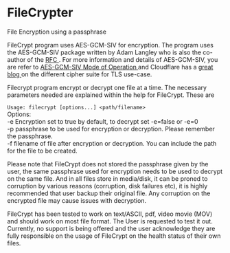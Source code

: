 # FileCrypter
File Encryption using a passphrase
<p>
 FileCrypt program uses AES-GCM-SIV for encryption. The program uses the AES-GCM-SIV package written by Adam Langley who is also the co-author of the <a href="https://datatracker.ietf.org/doc/rfc8452/?">RFC </a>. For more information and details of AES-GCM-SIV, you are refer to <a href="https://cyber.biu.ac.il/aes-gcm-siv/"> AES-GCM-SIV Mode of Operation </a> and Cloudflare has a <a href="https://blog.cloudflare.com/tls-nonce-nse/"> great blog </a> on the different cipher suite for TLS use-case.
<p>
Filecrypt program encrypt or decrypt one file at a time. The necessary parameters needed are explained within the help for FileCrypt. These are <br>
<p>

`Usage: filecrypt [options...] <path/filename> ` <br>
Options: <br>
  -e  Encryption set to true by default, to decrypt set -e=false or -e=0 <br>
  -p  passphrase to be used for encryption or decryption. Please remember the passphrase. <br>
  -f  filename of file after encryption or decryption. You can include the path for the file to be created. <br>
<p>
 Please note that FileCrypt does not stored the passphrase given by the user, the same passphrase used for encryption needs to be used to decrypt on the same file. And in all files store in media/disk, it can be proned to corruption by various reasons (corruption, disk failures etc), it is highly recommended that user backup their original file. Any corruption on the encrypted file may cause issues with decryption.
<p>  
FileCrypt has been tested to work on text/ASCII, pdf, video movie (MOV) and should work on most file format. The User is requested to test it out. Currently, no support is being offered and the user acknowledge they are fully responsible on the usage of FileCrypt on the health status of their own files.
